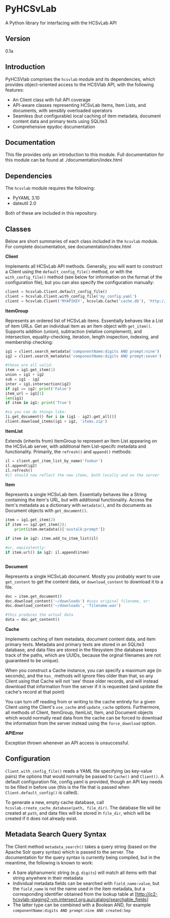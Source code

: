 PyHCSvLab
=========

A Python library for interfacing with the HCSvLab API

Version
----

0.1a

Introduction
-----------

PyHCSVlab comprises the ``hcsvlab`` module and its dependencies, which provides object-oriented access to the HCSVlab API, with the following features:

- An Client class with full API coverage
- API-aware classes representing HCSvLab Items, Item Lists, and documents, with sensibly overloaded operators
- Seamless (but configurable) local caching of item metadata, document content data and primary texts using SQLite3
- Comprehensive epydoc documentation

Documentation
-------------
This file provides only an introduction to this module. Full documentation for this module can be found at ./documentation/index.html

Dependencies
--------------

The ``hcsvlab`` module requires the following:

- PyYAML 3.10
- dateutil 2.0

Both of these are included in this repository.

Classes
----

Below are short summaries of each class included in the ``hcsvlab`` module. For complete documentation, see documentation/index.html

**Client**

Implements all HCSvLab API methods. Generally, you will want to construct a Client using the ``default_config_file()`` method, or with the ``with_config_file()`` method (see below for information on the format of the configuration file), but you can also specify the configuration manually:

```py
client = hcsvlab.Client.default_config_file()
client = hcsvlab.Client.with_config_file('my_config.yaml')
client = hcsvlab.Client('MYAPIKEY', hcsvlab.Cache('cache.db'), 'http://ic2-hcsvlab-staging2-vm.intersect.org.au')
```

**ItemGroup**

Represents an ordered list of HCSvLab items. Essentially behaves like a List of item URLs. Get an individual item as an Item object with ``get_item()``. Supports addition (union), subtraction (relative complement), and intersection, equality-checking, iteration, length inspection, indexing, and membership checking:

```py
ig1 = client.search_metadata('componentName:digits AND prompt:nine')
ig2 = client.search_metadata('componentName:digits AND prompt:seven')

#these are all valid:
item = ig1.get_item(1)
union = ig1 + ig2
sub = ig1 - ig2
inter = ig1.intersection(ig2)
if ig1 == ig2: print('False')
item_url = ig1[1]
len(ig1)
if item in ig1: print('True')

#so you can do things like:
[i.get_document() for i in (ig1 - ig2).get_all()]
client.download_items(ig1 + ig2, 'items.zip')
```

**ItemList**

Extends (inherits from) ItemGroup to represent an Item List appearing on the HCSvLab server, with additional Item List-specifc metadata and functionality. Primarily, the ``refresh()`` and ``append()`` methods:

```py
il = client.get_item_list_by_name('foobar')
il.append(ig2)
il.refresh() 
#il should now reflect the new items, both locally and on the server
```

**Item**

Represents a single HCSvLab item. Essentially behaves like a String containing the item's URL, but with additional functionality. Access the item's metadata as a dictionary with ``metadata()``, and its documents as Document objects with ``get_document()``.

```py
item = ig1.get_item(2)
if item == ig2.get_item(2): 
    print(item.metadata()['austalk:prompt'])

if item in ig2: item.add_to_item_list(il)

#or, equivalently:
if item.url() in ig2: il.append(item)



```

**Document**

Represents a single HCSvLab document. Mostly you probably want to use ``get_content`` to get the content data, or ``download_content`` to download it to a file.

```py
doc = item.get_document()
doc.download_content('~/downloads') #uses original filename, or:
doc.download_content('~/downloads', 'filename.wav')

#this produces the actual data
data = doc.get_content()
```

**Cache**

Implements caching of item metadata, document content data, and item primary texts. Metadata and primary texts are stored in an SQLite3 database, and data files are stored in the filesystem (the database keeps track of the paths, which are UUIDs, because the orginal filenames are not guaranteed to be unique). 

When you construct a Cache instance, you can specify a maximum age (in seconds), and the ``has_`` methods will ignore files older than that, so any Client using that Cache will not 'see' those older records, and will instead download that information from the server if it is requested (and update the cache's record at that point)

You can turn off reading from or writing to the cache entirely for a given Client using the Client's ``use_cache`` and ``update_cache`` options. Furthermore, all methods of Client, ItemGroup, ItemList, Item, and Document objects which would normally read data from the cache can be forced to download the information from the server instead using the ``force_download`` option.

**APIError**

Exception thrown whenever an API access is unsuccessful.

Configuration
----
``Client.with_config_file()`` reads a YAML file specifying (as key-value pairs) the options that would normally be passed to ``Cache()`` and ``Client()``. A default configuration file, config.yaml is provided, though an API key needs to be filled in before use (this is the file that is passed when ``Client.default_config()`` is called).

To generate a new, empty cache database, call ``hcsvlab.create_cache_database(path, file_dir)``. The database file will be created at ``path``, and data files will be stored in ``file_dir``, which will be created if it does not already exist.


Metadata Search Query Syntax
----
The Client method ``metadata_search()`` takes a query string (based on the Apache Solr query syntax) which is passed to the server. The documentation for the query syntax is currently being compiled, but in the meantime, the following is known to work:

- A bare alphanumeric string (e.g. ``digits``) will match all items with that string anywhere in their metadata
- Individual metadata fields can be searched with ``field_name:value``, but the ``field_name`` is not the name used in the item metadata, but a corresponding identifier obtained from the lookup table at [http://ic2-hcsvlab-staging2-vm.intersect.org.au/catalog/searchable_fields]
- The latter type can be combined with a Boolean AND, for example ``componentName:digits AND prompt:nine AND created:Sep``